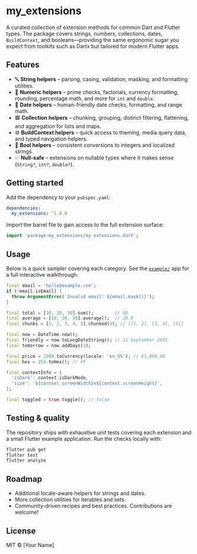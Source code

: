# my_extensions

A curated collection of extension methods for common Dart and Flutter types. The package covers strings, numbers, collections, dates, `BuildContext`, and booleans—providing the same ergonomic sugar you expect from toolkits such as Dartx but tailored for modern Flutter apps.

## Features

- 🔤 **String helpers** – parsing, casing, validation, masking, and formatting utilities.
- 🔢 **Numeric helpers** – prime checks, factorials, currency formatting, rounding, percentage math, and more for `int` and `double`.
- 📅 **Date helpers** – human-friendly date checks, formatting, and range math.
- 🟩 **Collection helpers** – chunking, grouping, distinct filtering, flattening, and aggregation for lists and maps.
- ⚙️ **BuildContext helpers** – quick access to theming, media query data, and typed navigation helpers.
- 🎯 **Bool helpers** – consistent conversions to integers and localized strings.
- ✅ **Null-safe** – extensions on nullable types where it makes sense (`String?`, `int?`, `double?`).

## Getting started

Add the dependency to your `pubspec.yaml`:

```yaml
dependencies:
  my_extensions: ^1.0.0
```

Import the barrel file to gain access to the full extension surface:

```dart
import 'package:my_extensions/my_extensions.dart';
```

## Usage

Below is a quick sampler covering each category. See the [`example/`](example/lib/main.dart) app for a full interactive walkthrough.

```dart
final email = 'hello@example.com';
if (!email.isEmail) {
  throw ArgumentError('Invalid email: ${email.mask()}');
}

final total = [10, 20, 30].sum();        // 60
final average = [10, 20, 30].average();  // 20.0
final chunks = [1, 2, 3, 4, 5].chunked(2); // [[1, 2], [3, 4], [5]]

final now = DateTime.now();
final friendly = now.toLongDateString(); // 11 September 2025
final tomorrow = now.addDays(1);

final price = 1999.toCurrency(locale: 'en_US'); // $1,999.00
final hex = 255.toHex(); // FF

final contextInfo = {
  'isDark': context.isDarkMode,
  'size': '${context.screenWidth}x${context.screenHeight}',
};

final toggled = true.toggle(); // false
```

## Testing & quality

The repository ships with exhaustive unit tests covering each extension and a small Flutter example application. Run the checks locally with:

```bash
flutter pub get
flutter test
flutter analyze
```

## Roadmap

- Additional locale-aware helpers for strings and dates.
- More collection utilities for iterables and sets.
- Community-driven recipes and best practices. Contributions are welcome!

## License

MIT © [Your Name]
